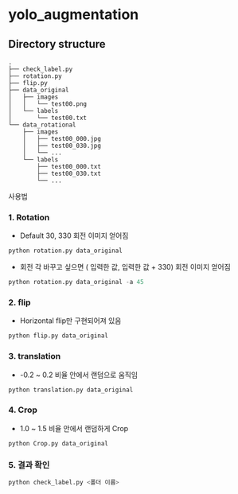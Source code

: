 # yolo_augmentation

## Directory structure
	.
	├── check_label.py
	├── rotation.py
	├── flip.py
	├── data_original
	│   ├── images
	│   │   └── test00.png
	│   └── labels
	│       └── test00.txt
	└── data_rotational
	    ├── images
	    │   ├── test00_000.jpg
	    │   ├── test00_030.jpg
	    │   └── ...
	    └── labels
	        ├── test00_000.txt
	        ├── test00_030.txt
	        └── ...



사용법


### 1. Rotation
- Default 30, 330 회전 이미지 얻어짐
```python
python rotation.py data_original
```

- 회전 각 바꾸고 싶으면 ( 입력한 값, 입력한 값 + 330) 회전 이미지 얻어짐
```python
python rotation.py data_original -a 45
```

### 2. flip
- Horizontal flip만 구현되어져 있음
```python
python flip.py data_original
```

### 3. translation
- -0.2 ~ 0.2 비율 안에서 랜덤으로 움직임
```python
python translation.py data_original
```

### 4. Crop
- 1.0 ~ 1.5 비율 안에서 랜덤하게 Crop
```python
python Crop.py data_original
```

### 5. 결과 확인
```python
python check_label.py <폴더 이름>
```
